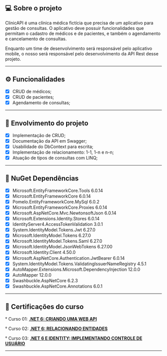 ﻿## 💻 Sobre o projeto

ClinicAPI é uma clínica médica fictícia que precisa de um aplicativo para gestão de consultas. O aplicativo deve possuir funcionalidades que permitam o cadastro de médicos e de pacientes, e também o agendamento e cancelamento de consultas.

Enquanto um time de desenvolvimento será responsável pelo aplicativo mobile, o nosso será responsável pelo desenvolvimento da API Rest desse projeto.

---

## ⚙️ Funcionalidades

- [x] CRUD de médicos;
- [x] CRUD de pacientes;
- [x] Agendamento de consultas;

---

## :1st_place_medal: Envolvimento do projeto
- [x] Implementação de CRUD;
- [x] Documentação da API em Swagger;
- [x] Usabilidade do DbContext para escrita;
- [x] Implementação de relacionamento: 1-1, 1-n e n-n;
- [x] Atuação de tipos de consultas com LINQ;
--- 

## :hammer: NuGet Dependências 
- [x] Microsoft.EntityFrameworkCore.Tools 6.0.14
- [x] Microsoft.EntityFrameworkCore 6.0.14
- [x] Pomelo.EntityFrameworkCore.MySql 6.0.2
- [x] Microsoft.EntityFrameworkCore.Proxies 6.0.14
- [x] Microsoft.AspNetCore.Mvc.NewtonsoftJson 6.0.14
- [x] Microsoft.Extensions.Identity.Stores 6.0.14
- [x] IdentityServer4.AccessTokenValidation 3.0.1
- [x] System.IdentityModel.Tokens.Jwt 6.27.0
- [x] Microsoft.IdentityModel.Tokens 6.27.0
- [x] Microsoft.IdentityModel.Tokens.Saml 6.27.0
- [x] Microsoft.IdentityModel.JsonWebTokens 6.27.00
- [x] Microsoft.Identity.Client 4.50.0
- [x] Microsoft.AspNetCore.Authentication.JwtBearer 6.0.14
- [x] System.IdentityModel.Tokens.ValidatingIssuerNameRegistry 4.5.1
- [x] AutoMapper.Extensions.Microsoft.DependencyInjection 12.0.0
- [x] AutoMapper 12.0.0
- [x] Swashbuckle.AspNetCore 6.2.3
- [x] Swashbuckle.AspNetCore.Annotations 6.0.1
  
---

## :bookmark: Certificações do curso
° Curso 01: **[.NET 6: CRIANDO UMA WEB API](https://cursos.alura.com.br/certificate/80fa2514-d085-4476-99b0-a8347c25173c)**

° Curso 02: **[.NET 6: RELACIONANDO ENTIDADES](https://cursos.alura.com.br/certificate/38572c61-6225-4d33-87b9-92919a647aa3)**

° Curso 03: **[.NET 6 E IDENTITY: IMPLEMENTANDO CONTROLE DE USUÁRIO](https://cursos.alura.com.br/certificate/c5c77815-5e42-4a2c-853e-0108aea9e882)**

---